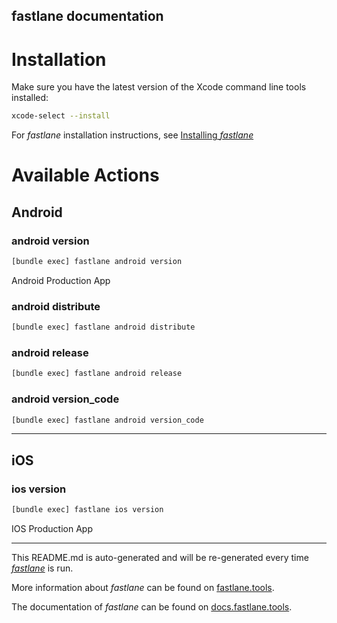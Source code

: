 fastlane documentation
----

# Installation

Make sure you have the latest version of the Xcode command line tools installed:

```sh
xcode-select --install
```

For _fastlane_ installation instructions, see [Installing _fastlane_](https://docs.fastlane.tools/#installing-fastlane)

# Available Actions

## Android

### android version

```sh
[bundle exec] fastlane android version
```

Android Production App

### android distribute

```sh
[bundle exec] fastlane android distribute
```



### android release

```sh
[bundle exec] fastlane android release
```



### android version_code

```sh
[bundle exec] fastlane android version_code
```



----


## iOS

### ios version

```sh
[bundle exec] fastlane ios version
```

IOS Production App

----

This README.md is auto-generated and will be re-generated every time [_fastlane_](https://fastlane.tools) is run.

More information about _fastlane_ can be found on [fastlane.tools](https://fastlane.tools).

The documentation of _fastlane_ can be found on [docs.fastlane.tools](https://docs.fastlane.tools).

